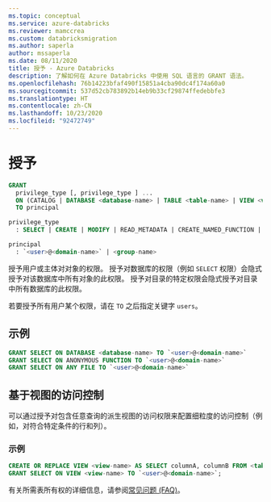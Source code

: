 ```yaml
---
ms.topic: conceptual
ms.service: azure-databricks
ms.reviewer: mamccrea
ms.custom: databricksmigration
ms.author: saperla
author: mssaperla
ms.date: 08/11/2020
title: 授予 - Azure Databricks
description: 了解如何在 Azure Databricks 中使用 SQL 语言的 GRANT 语法。
ms.openlocfilehash: 76b14223bfaf490f15851a4cba90dc4f174a60a0
ms.sourcegitcommit: 537d52cb783892b14eb9b33cf29874ffedebbfe3
ms.translationtype: HT
ms.contentlocale: zh-CN
ms.lasthandoff: 10/23/2020
ms.locfileid: "92472749"
---
```

# <a name="grant"></a>授予

```sql
GRANT
  privilege_type [, privilege_type ] ...
  ON (CATALOG | DATABASE <database-name> | TABLE <table-name> | VIEW <view-name> | FUNCTION <function-name> | ANONYMOUS FUNCTION | ANY FILE)
  TO principal

privilege_type
  : SELECT | CREATE | MODIFY | READ_METADATA | CREATE_NAMED_FUNCTION | ALL PRIVILEGES

principal
  : `<user>@<domain-name>` | <group-name>
```

授予用户或主体对对象的权限。 授予对数据库的权限（例如 `SELECT` 权限）会隐式授予对该数据库中所有对象的此权限。 授予对目录的特定权限会隐式授予对目录中所有数据库的此权限。

若要授予所有用户某个权限，请在 `TO` 之后指定关键字 `users`。

## <a name="examples"></a>示例

```sql
GRANT SELECT ON DATABASE <database-name> TO `<user>@<domain-name>`
GRANT SELECT ON ANONYMOUS FUNCTION TO `<user>@<domain-name>`
GRANT SELECT ON ANY FILE TO `<user>@<domain-name>`
```

## <a name="view-based-access-control"></a>基于视图的访问控制

可以通过授予对包含任意查询的派生视图的访问权限来配置细粒度的访问控制（例如，对符合特定条件的行和列）。

### <a name="examples"></a>示例

```sql
CREATE OR REPLACE VIEW <view-name> AS SELECT columnA, columnB FROM <table-name> WHERE columnC > 1000;
GRANT SELECT ON VIEW <view-name> TO `<user>@<domain-name>`;
```

有关所需表所有权的详细信息，请参阅[常见问题 (FAQ)](../../../../security/access-control/table-acls/object-privileges.md#frequently-asked-questions-faq)。